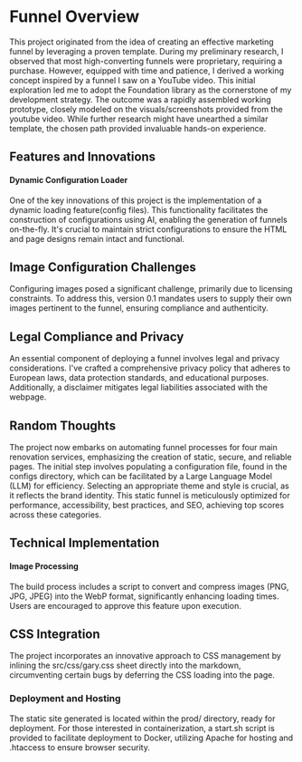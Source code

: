 # Funnel Overview

This project originated from the idea of creating an effective marketing funnel by leveraging a proven template. During my preliminary research, I observed that most high-converting funnels were proprietary, requiring a purchase. However, equipped with time and patience, I derived a working concept inspired by a funnel I saw on a YouTube video. This initial exploration led me to adopt the Foundation library as the cornerstone of my development strategy. The outcome was a rapidly assembled working prototype, closely modeled on the visuals/screenshots provided from the youtube video. While further research might have unearthed a similar template, the chosen path provided invaluable hands-on experience.

## Features and Innovations

#### Dynamic Configuration Loader

One of the key innovations of this project is the implementation of a dynamic loading feature(config files). This functionality facilitates the construction of configurations using AI, enabling the generation of funnels on-the-fly. It's crucial to maintain strict configurations to ensure the HTML and page designs remain intact and functional.

## Image Configuration Challenges

Configuring images posed a significant challenge, primarily due to licensing constraints. To address this, version 0.1 mandates users to supply their own images pertinent to the funnel, ensuring compliance and authenticity.

## Legal Compliance and Privacy

An essential component of deploying a funnel involves legal and privacy considerations. I've crafted a comprehensive privacy policy that adheres to European laws, data protection standards, and educational purposes. Additionally, a disclaimer mitigates legal liabilities associated with the webpage.

## Random Thoughts

The project now embarks on automating funnel processes for four main renovation services, emphasizing the creation of static, secure, and reliable pages. The initial step involves populating a configuration file, found in the configs directory, which can be facilitated by a Large Language Model (LLM) for efficiency. Selecting an appropriate theme and style is crucial, as it reflects the brand identity. This static funnel is meticulously optimized for performance, accessibility, best practices, and SEO, achieving top scores across these categories.

## Technical Implementation

#### Image Processing

The build process includes a script to convert and compress images (PNG, JPG, JPEG) into the WebP format, significantly enhancing loading times. Users are encouraged to approve this feature upon execution.

## CSS Integration

The project incorporates an innovative approach to CSS management by inlining the src/css/gary.css sheet directly into the markdown, circumventing certain bugs by deferring the CSS loading into the page.

### Deployment and Hosting

The static site generated is located within the prod/ directory, ready for deployment. For those interested in containerization, a start.sh script is provided to facilitate deployment to Docker, utilizing Apache for hosting and .htaccess to ensure browser security.
